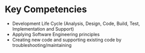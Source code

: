 
# Key Competencies

- Development Life Cycle (Analysis, Design, Code, Build, Test, Implementation and Support)
- Applying Software Engineering principles
- Creating new code and supporting existing code by troubleshooting/maintaining